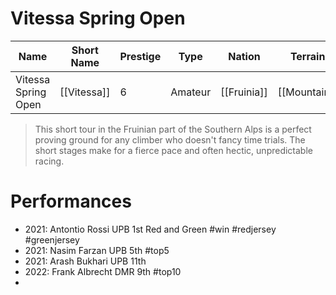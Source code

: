 # Vitessa Spring Open

| Name | Short Name | Prestige | Type | Nation | Terrain | Length |
|-----|------|------|-----|----|-----|-----|
| Vitessa Spring Open | [[Vitessa]] | 6 | Amateur | [[Fruinia]] | [[Mountain]] | 4 Stages

> This short tour in the Fruinian part of the Southern Alps is a perfect proving ground for any climber who doesn't fancy time trials. The short stages make for a fierce pace and often hectic, unpredictable racing.

# Performances

* 2021: Antontio Rossi UPB 1st Red and Green #win #redjersey #greenjersey
* 2021: Nasim Farzan UPB 5th #top5 
* 2021: Arash Bukhari UPB 11th
* 2022: Frank Albrecht DMR 9th #top10
* 
